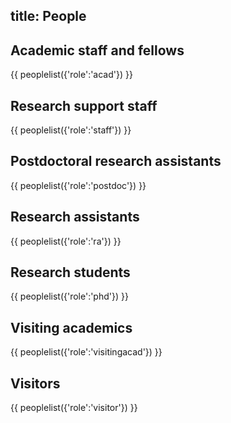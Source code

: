 title: People
-------------

<!-- TO EDIT THE ACTUAL DATA PLEASE GO TO https://github.com/c4dm/c4dmpoole/blob/master/input/people_data -->

Academic staff and fellows
--------------------------
{{ peoplelist({'role':'acad'}) }}

Research support staff
--------------------------
{{ peoplelist({'role':'staff'}) }}

Postdoctoral research assistants
--------------------------
{{ peoplelist({'role':'postdoc'}) }}

Research assistants
--------------------------
{{ peoplelist({'role':'ra'}) }}

Research students
--------------------------
{{ peoplelist({'role':'phd'}) }}

Visiting academics
--------------------------
{{ peoplelist({'role':'visitingacad'}) }}

Visitors
--------------------------
{{ peoplelist({'role':'visitor'}) }}



